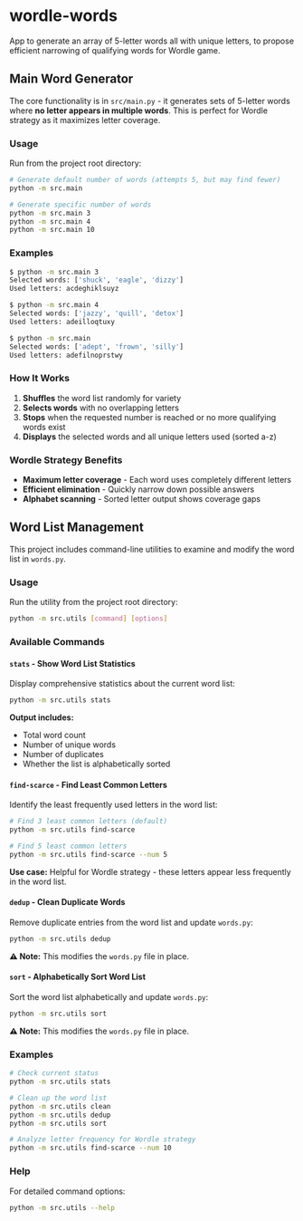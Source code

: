 # wordle-words
App to generate an array of 5-letter words all with unique letters, to propose efficient narrowing of qualifying words for Wordle game.

## Main Word Generator

The core functionality is in `src/main.py` - it generates sets of 5-letter words where **no letter appears in multiple words**. This is perfect for Wordle strategy as it maximizes letter coverage.

### Usage

Run from the project root directory:

```bash
# Generate default number of words (attempts 5, but may find fewer)
python -m src.main

# Generate specific number of words
python -m src.main 3
python -m src.main 4
python -m src.main 10
```

### Examples

```bash
$ python -m src.main 3
Selected words: ['shuck', 'eagle', 'dizzy']
Used letters: acdeghiklsuyz

$ python -m src.main 4
Selected words: ['jazzy', 'quill', 'detox']
Used letters: adeilloqtuxy

$ python -m src.main
Selected words: ['adept', 'frown', 'silly']
Used letters: adefilnoprstwy
```

### How It Works

1. **Shuffles** the word list randomly for variety
2. **Selects words** with no overlapping letters
3. **Stops** when the requested number is reached or no more qualifying words exist
4. **Displays** the selected words and all unique letters used (sorted a-z)

### Wordle Strategy Benefits

- **Maximum letter coverage** - Each word uses completely different letters
- **Efficient elimination** - Quickly narrow down possible answers
- **Alphabet scanning** - Sorted letter output shows coverage gaps

## Word List Management

This project includes command-line utilities to examine and modify the word list in `words.py`.

### Usage

Run the utility from the project root directory:

```bash
python -m src.utils [command] [options]
```

### Available Commands

#### `stats` - Show Word List Statistics
Display comprehensive statistics about the current word list:
```bash
python -m src.utils stats
```
**Output includes:**
- Total word count
- Number of unique words
- Number of duplicates
- Whether the list is alphabetically sorted

#### `find-scarce` - Find Least Common Letters
Identify the least frequently used letters in the word list:
```bash
# Find 3 least common letters (default)
python -m src.utils find-scarce

# Find 5 least common letters
python -m src.utils find-scarce --num 5
```
**Use case:** Helpful for Wordle strategy - these letters appear less frequently in the word list.

#### `dedup` - Clean Duplicate Words
Remove duplicate entries from the word list and update `words.py`:
```bash
python -m src.utils dedup
```
**⚠️ Note:** This modifies the `words.py` file in place.

#### `sort` - Alphabetically Sort Word List
Sort the word list alphabetically and update `words.py`:
```bash
python -m src.utils sort
```
**⚠️ Note:** This modifies the `words.py` file in place.

### Examples

```bash
# Check current status
python -m src.utils stats

# Clean up the word list
python -m src.utils clean
python -m src.utils dedup
python -m src.utils sort

# Analyze letter frequency for Wordle strategy
python -m src.utils find-scarce --num 10
```

### Help

For detailed command options:
```bash
python -m src.utils --help
```
